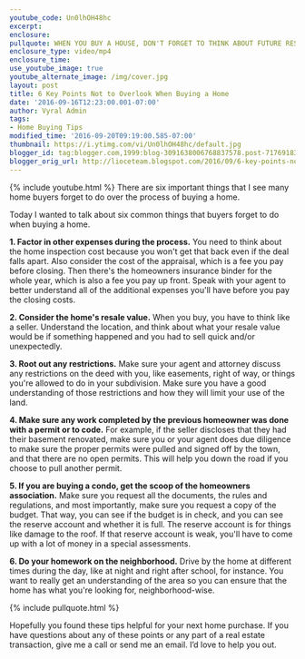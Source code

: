 ```yaml
---
youtube_code: Un0lhOH48hc
excerpt:
enclosure:
pullquote: WHEN YOU BUY A HOUSE, DON'T FORGET TO THINK ABOUT FUTURE RESALE.
enclosure_type: video/mp4
enclosure_time:
use_youtube_image: true
youtube_alternate_image: /img/cover.jpg
layout: post
title: 6 Key Points Not to Overlook When Buying a Home
date: '2016-09-16T12:23:00.001-07:00'
author: Vyral Admin
tags:
- Home Buying Tips
modified_time: '2016-09-20T09:19:00.585-07:00'
thumbnail: https://i.ytimg.com/vi/Un0lhOH48hc/default.jpg
blogger_id: tag:blogger.com,1999:blog-3091638006768837578.post-717691839503858910
blogger_orig_url: http://lioceteam.blogspot.com/2016/09/6-key-points-not-to-overlook-when.html
---
```

{% include youtube.html %}
There are six important things that I see many home buyers forget to do over
 the process of buying a home.

Today I wanted to talk about six common things that buyers forget to do when buying a home.

**1. Factor in other expenses during the process.** You need to think about the home inspection cost because you won't get that back even if the deal falls apart. Also consider the cost of the appraisal, which is a fee you pay before closing. Then there's the homeowners insurance binder for the whole year, which is also a fee you pay up front. Speak with your agent to better understand all of the additional expenses you'll have before you pay the closing costs.

**2. Consider the home's resale value.** When you buy, you have to think like a seller. Understand the location, and think about what your resale value would be if something happened and you had to sell quick and/or unexpectedly.

**3. Root out any restrictions.** Make sure your agent and attorney discuss any restrictions on the deed with you, like easements, right of way, or things you're allowed to do in your subdivision. Make sure you have a good understanding of those restrictions and how they will limit your use of the land.

**4. Make sure any work completed by the previous homeowner was done with a permit or to code.** For example, if the seller discloses that they had their basement renovated, make sure you or your agent does due diligence to make sure the proper permits were pulled and signed off by the town, and that there are no open permits. This will help you down the road if you choose to pull another permit.

**5. If you are buying a condo, get the scoop of the homeowners association.** Make sure you request all the documents, the rules and regulations, and most importantly, make sure you request a copy of the budget. That way, you can see if the budget is in check, and you can see the reserve account and whether it is full. The reserve account is for things like damage to the roof. If that reserve account is weak, you'll have to come up with a lot of money in a special assessments.

**6. Do your homework on the neighborhood.** Drive by the home at different times during the day, like at night and right after school, for instance. You want to really get an understanding of the area so you can ensure that the home has what you're looking for, neighborhood-wise.

{% include pullquote.html %}

Hopefully you found these tips helpful for your next home purchase. If you have questions about any of these points or any part of a real estate transaction, give me a call or send me an email. I’d love to help you out.
